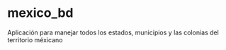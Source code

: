 # mexico_bd
Aplicación para manejar todos los estados, municipios y las colonias del territorio méxicano
